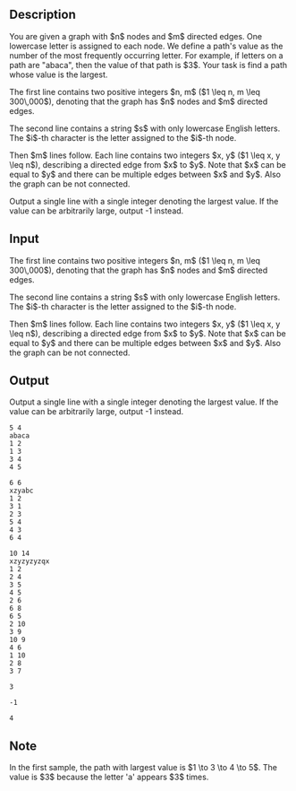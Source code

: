 ## Description

<div><p>You are given a graph with $n$ nodes and $m$ <span class="tex-font-style-bf">directed</span> edges. One lowercase letter is assigned to each node. We define a path's value as the number of the most frequently occurring letter. For example, if letters on a path are "<span class="tex-font-style-tt">abaca</span>", then the value of that path is $3$. Your task is find a path whose value is the largest.</p></div><div class="input-specification"><p>The first line contains two positive integers $n, m$ ($1 \leq n, m \leq 300\,000$), denoting that the graph has $n$ nodes and $m$ directed edges.</p><p>The second line contains a string $s$ with only lowercase English letters. The $i$-th character is the letter assigned to the $i$-th node.</p><p>Then $m$ lines follow. Each line contains two integers $x, y$ ($1 \leq x, y \leq n$), describing a directed edge from $x$ to $y$. Note that $x$ can be equal to $y$ and there can be multiple edges between $x$ and $y$. Also the graph can be not connected.</p></div><div class="output-specification"><p>Output a single line with a single integer denoting the largest value. If the value can be arbitrarily large, output <span class="tex-font-style-tt">-1</span> instead.</p></div>

## Input

<p>The first line contains two positive integers $n, m$ ($1 \leq n, m \leq 300\,000$), denoting that the graph has $n$ nodes and $m$ directed edges.</p><p>The second line contains a string $s$ with only lowercase English letters. The $i$-th character is the letter assigned to the $i$-th node.</p><p>Then $m$ lines follow. Each line contains two integers $x, y$ ($1 \leq x, y \leq n$), describing a directed edge from $x$ to $y$. Note that $x$ can be equal to $y$ and there can be multiple edges between $x$ and $y$. Also the graph can be not connected.</p>

## Output

<p>Output a single line with a single integer denoting the largest value. If the value can be arbitrarily large, output <span class="tex-font-style-tt">-1</span> instead.</p>





```input1
5 4
abaca
1 2
1 3
3 4
4 5

```




```input2
6 6
xzyabc
1 2
3 1
2 3
5 4
4 3
6 4

```




```input3
10 14
xzyzyzyzqx
1 2
2 4
3 5
4 5
2 6
6 8
6 5
2 10
3 9
10 9
4 6
1 10
2 8
3 7

```




```output1
3

```




```output2
-1

```




```output3
4

```



## Note

<p>In the first sample, the path with largest value is $1 \to 3 \to 4 \to 5$. The value is $3$ because the letter '<span class="tex-font-style-tt">a</span>' appears $3$ times.</p>
